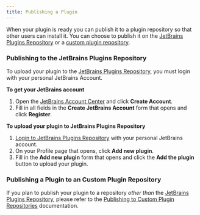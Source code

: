 ```yaml
---
title: Publishing a Plugin
---
```

<!-- Copyright 2000-2020 JetBrains s.r.o. and other contributors. Use of this source code is governed by the Apache 2.0 license that can be found in the LICENSE file. -->

When your plugin is ready you can publish it to a plugin repository so that other users can install it. 
You can choose to publish it on the [JetBrains Plugins Repository](https://plugins.jetbrains.com)
or a [custom plugin repository](/basics/getting_started/update_plugins_format.md). 

### Publishing to the JetBrains Plugins Repository
To upload your plugin to the [JetBrains Plugins Repository](https://plugins.jetbrains.com), 
you must login with your personal JetBrains Account.

**To get your JetBrains account**

1. Open the [JetBrains Account Center](https://account.jetbrains.com) and click **Create Account**.
2. Fill in all fields in the **Create JetBrains Account** form that opens and click **Register**.

**To upload your plugin to JetBrains Plugins Repository**

1. [Login to JetBrains Plugins Repository](https://plugins.jetbrains.com/author/me) with your personal JetBrains account.
2. On your Profile page that opens, click **Add new plugin**.
3. Fill in the **Add new plugin** form that opens and click the **Add the plugin** button to upload your plugin.

### Publishing a Plugin to an Custom Plugin Repository
If you plan to publish your plugin to a repository _other than_ the [JetBrains Plugins Repository](https://plugins.jetbrains.com),
please refer to the [Publishing to Custom Plugin Repositories](update_plugins_format.md) documentation.

